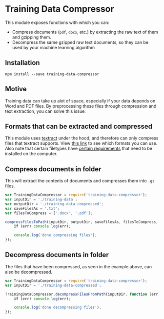 Training Data Compressor
========================

This module exposes functions with which you can:

* Compress documents (`pdf`, `docx`, etc.) by extracting the raw text of them and gzipping them.
* Decompress the same gzipped raw text documents, so they can be used by your machine learning algorithm

## Installation
    npm install --save training-data-compressor

## Motive
Training data can take up alot of space, especially if your data depends on Word and PDF files.
By preprocessing these files through compression and text extraction, you can solve this issue.

## Formats that can be extracted and compressed
This module uses [textract](https://github.com/dbashford/textract) under the hood, and therefore can only compress files that textract supports.
View [this link](https://github.com/dbashford/textract#currently-extracts) to see which formats you can use.
Also note that certain filetypes have [certain requirements](https://github.com/dbashford/textract#extraction-requirements) that need to be installed on the computer. 


## Compress documents in folder
This will extract the contents of documents and compresses them into `.gz` files.

``` javascript
var TrainingDataCompressor = require('training-data-compressor');
var inputDir = './training-data';
var outputDir = './training-data-compressed';
var saveFilesAs = '.txt';
var filesToCompress = ['.docx', '.pdf'];

compressFilesToPath(inputDir, outputDir, saveFilesAs, filesToCompress, function (err) {
    if (err) console.log(err);

    console.log('done compressing files');
});
```

## Decompress documents in folder
The files that have been compressed, as seen in the example above, can also be decompressed.

``` javascript
var TrainingDataCompressor = require('training-data-compressor');
var inputDir = './training-data-compressed';

TrainingDataCompressor.decompressFilesFromPath(inputDir, function (err) {
    if (err) console.log(err);

    console.log('done decompressing files');
});
```
